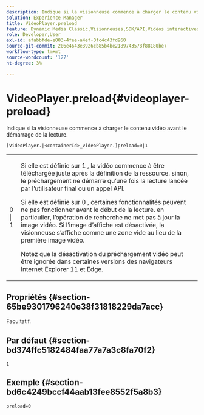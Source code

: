 ```yaml
---
description: Indique si la visionneuse commence à charger le contenu vidéo avant le démarrage de la lecture.
solution: Experience Manager
title: VideoPlayer.preload
feature: Dynamic Media Classic,Visionneuses,SDK/API,Vidéos interactives
role: Developer,User
exl-id: afabbfde-e003-4fee-a4ef-0fc4c43fd960
source-git-commit: 206e4643e3926cb85b4be2189743578f88180be7
workflow-type: tm+mt
source-wordcount: '127'
ht-degree: 3%

---
```


# VideoPlayer.preload{#videoplayer-preload}

Indique si la visionneuse commence à charger le contenu vidéo avant le démarrage de la lecture.

`[VideoPlayer.|<containerId>_videoPlayer.]preload=0|1`

<table id="table_AE7AAFA9B4374E31B51D06511EB96401"> 
 <tbody> 
  <tr> 
   <td colname="col1"> <p> <span class="codeph"> 0 | 1 </span> </p> </td> 
   <td colname="col2"> <p> Si elle est définie sur <span class="codeph"> 1 </span>, la vidéo commence à être téléchargée juste après la définition de la ressource. sinon, le préchargement ne démarre qu’une fois la lecture lancée par l’utilisateur final ou un appel API. </p> <p>Si elle est définie sur <span class="codeph"> 0 </span>, certaines fonctionnalités peuvent ne pas fonctionner avant le début de la lecture. en particulier, l’opération de recherche ne met pas à jour la image vidéo. Si l’image d’affiche est désactivée, la visionneuse s’affiche comme une zone vide au lieu de la première image vidéo. </p> <p>Notez que la désactivation du préchargement vidéo peut être ignorée dans certaines versions des navigateurs Internet Explorer 11 et Edge. </p> </td> 
  </tr> 
 </tbody> 
</table>

## Propriétés {#section-65be9301796240e38f31818229da7acc}

Facultatif.

## Par défaut {#section-bd374ffc5182484faa77a7a3c8fa70f2}

`1`

## Exemple {#section-bd6c4249bccf44aab13fee8552f5a8b3}

`preload=0`
